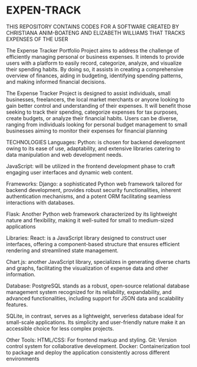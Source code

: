 # EXPEN-TRACK
THIS REPOSITORY CONTAINS CODES FOR A SOFTWARE CREATED BY CHRISTIANA ANIM-BOATENG AND ELIZABETH WILLIAMS THAT TRACKS EXPENSES OF THE USER

The Expense Tracker Portfolio Project aims to address the challenge of efficiently managing personal or business expenses. It intends to provide users with a platform to easily record, categorize, analyze, and visualize their spending habits. By doing so, it assists in creating a comprehensive overview of finances, aiding in budgeting, identifying spending patterns, and making informed financial decisions.

The Expense Tracker Project is designed to assist individuals, small businesses, freelancers, the local market merchants or anyone looking to gain better control and understanding of their expenses. It will benefit those seeking to track their spending, categorize expenses for tax purposes, create budgets, or analyze their financial habits. Users can be diverse, ranging from individuals looking for personal budget management to small businesses aiming to monitor their expenses for financial planning

TECHNOLOGIES
Languages:
Python: is chosen for backend development owing to its ease of use, adaptability, and extensive libraries catering to data manipulation and web development needs.

JavaScript: will be utilized in the frontend development phase to craft engaging user interfaces and dynamic web content.

 Frameworks:
Django: a sophisticated Python web framework tailored for backend development, provides robust security functionalities, inherent authentication mechanisms, and a potent ORM facilitating seamless interactions with databases.

Flask: Another Python web framework characterized by its lightweight nature and flexibility, making it well-suited for small to medium-sized applications

Libraries:
React: is a JavaScript library designed to construct user interfaces, offering a component-based structure that ensures efficient rendering and streamlined state management.

Chart.js: another JavaScript library, specializes in generating diverse charts and graphs, facilitating the visualization of expense data and other information.

 Database:
PostgreSQL stands as a robust, open-source relational database management system recognized for its reliability, expandability, and advanced functionalities, including support for JSON data and scalability features.

SQLite, in contrast, serves as a lightweight, serverless database ideal for small-scale applications. Its simplicity and user-friendly nature make it an accessible choice for less complex projects.

Other Tools:
HTML/CSS: For frontend markup and styling.
Git: Version control system for collaborative development.
Docker: Containerization tool to package and deploy the application consistently across different environments
